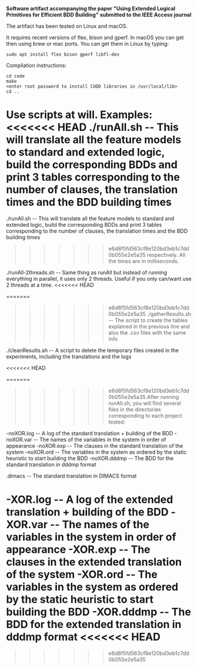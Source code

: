 **Software artifact accompanying the paper "Using Extended Logical Primitives for
Efficient BDD Building" submitted to the IEEE Access journal**

The artifact has been tested on Linux and macOS.

It requires recent versions of flex, bison and gperf. In macOS you can get then using brew or mac ports. You can get them in Linux by typing:
```
sudo apt install flex bison gperf libfl-dev

```
Compilation instructions:

```
cd code
make
<enter root password to install CUDD libraries in /usr/local/lib>
cd ..
```

Use scripts at will. Examples:
<<<<<<< HEAD
./runAll.sh          -- This will translate all the feature models to standard and extended logic, build the corresponding BDDs and 
                        print 3 tables corresponding to the number of clauses, the translation times and the BDD building times 
=======
./runAll.sh          -- This will translate all the feature models to standard and extended logic, build the corresponding BDDs and
                        print 3 tables corresponding to the number of clauses, the translation times and the BDD building times
>>>>>>> e6d8f5fd563cf8e120bd3eb1c7dd0b055e2e5a35
                        respectively. All the times are in milliseconds.

./runAll-2threads.sh -- Same thing as runAll but instead of running everything in parallel, it uses only 2 threads. Useful if you
                        only can/want use 2 threads at a time.
<<<<<<< HEAD
    
=======

>>>>>>> e6d8f5fd563cf8e120bd3eb1c7dd0b055e2e5a35
./gatherResults.sh   -- The script to create the tables explained in the previous line and also the .csv files with the same info

./cleanResults.sh    -- A script to delete the temporary files created in the experiments, including the translations and the logs

<<<<<<< HEAD

=======
>>>>>>> e6d8f5fd563cf8e120bd3eb1c7dd0b055e2e5a35
After running runAll.sh, you will find several files in the directories corresponding to each project tested:

<name>-noXOR.log    -- A log of the standard translation + building of the BDD
<name->-noXOR.var   -- The names of the variables in the system in order of appearance
<name>-noXOR.exp    -- The clauses in the standard translation of the system
<name>-noXOR.ord    -- The variables in the system as ordered by the static heuristic to start building the BDD
<name>-noXOR.dddmp  -- The BDD for the standard translation in dddmp format

<name>.dimacs       -- The standard translation in DIMACS format

<name>-XOR.log      -- A log of the extended translation + building of the BDD
<name->-XOR.var     -- The names of the variables in the system in order of appearance
<name>-XOR.exp      -- The clauses in the extended translation of the system
<name>-XOR.ord      -- The variables in the system as ordered by the static heuristic to start building the BDD
<name>-XOR.dddmp    -- The BDD for the extended translation in dddmp format
<<<<<<< HEAD
=======

>>>>>>> e6d8f5fd563cf8e120bd3eb1c7dd0b055e2e5a35
